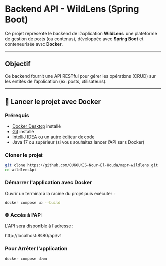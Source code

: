 # Backend API - WildLens (Spring Boot)

Ce projet représente le backend de l’application **WildLens**, une plateforme de gestion de posts (ou contenus), développée avec **Spring Boot** et conteneurisée avec **Docker**.

---

## Objectif

Ce backend fournit une API RESTful pour gérer les opérations (CRUD) sur les entités de l’application (ex: posts, utilisateurs).

---

## 🐳 Lancer le projet avec Docker

### Prérequis

- [Docker Desktop](https://www.docker.com/products/docker-desktop/) installé
- [Git](https://git-scm.com/) installé
- [IntelliJ IDEA](https://www.jetbrains.com/idea/) ou un autre éditeur de code
- Java 17 ou supérieur (si vous souhaitez lancer l’API sans Docker)

### Cloner le projet

```bash
git clone https://github.com/OUKOUKES-Nour-El-Houda/mspr-wildlens.git
cd wildlensApi
```

### Démarrer l'application avec Docker
Ouvrir un terminal à la racine du projet puis exécuter :

```bash
docker compose up --build
```
### 🌐 Accès à l’API
L'API sera disponible à l'adresse :

http://localhost:8080/api/v1

### Pour Arrêter l'application
```bash
docker compose down
```

